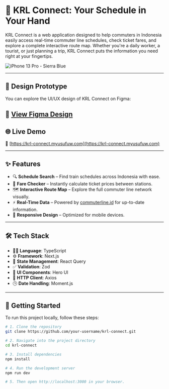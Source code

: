 # 🚆 KRL Connect: Your Schedule in Your Hand

KRL Connect is a web application designed to help commuters in Indonesia easily access real-time commuter line schedules, check ticket fares, and explore a complete interactive route map. Whether you're a daily worker, a tourist, or just planning a trip, KRL Connect puts the information you need right at your fingertips.

![iPhone 13 Pro - Sierra Blue](https://github.com/user-attachments/assets/a085ec1e-0c76-4a17-8008-b4d82749f764)

---
## 🎨 Design Prototype

You can explore the UI/UX design of KRL Connect on Figma:

🔗 [View Figma Design](https://www.figma.com/design/HTmw2gAtv15EsqJyL8wila/KRL-Connect?node-id=0-1&t=rawxrgHn7VdSMGnO-1)
---

## 🌐 Live Demo

🔗 [https://krl-connect.myusufuw.com](https://krl-connect.myusufuw.com)

---

## ✨ Features

- 🔍 **Schedule Search** – Find train schedules across Indonesia with ease.
- 💸 **Fare Checker** – Instantly calculate ticket prices between stations.
- 🗺️ **Interactive Route Map** – Explore the full commuter line network visually.
- ⚡ **Real-Time Data** – Powered by [commuterline.id](https://commuterline.id/) for up-to-date information.
- 📱 **Responsive Design** – Optimized for mobile devices.

---

## 🛠️ Tech Stack

- 🧑‍💻 **Language**: TypeScript
- ⚙️ **Framework**: Next.js
- 🔄 **State Management**: React Query
- ✅ **Validation**: Zod
- 🎨 **UI Components**: Hero UI
- 🔌 **HTTP Client**: Axios
- 🕒 **Date Handling**: Moment.js

---

## 🚀 Getting Started

To run this project locally, follow these steps:

```bash
# 1. Clone the repository
git clone https://github.com/your-username/krl-connect.git

# 2. Navigate into the project directory
cd krl-connect

# 3. Install dependencies
npm install

# 4. Run the development server
npm run dev

# 5. Then open http://localhost:3000 in your browser.
```
